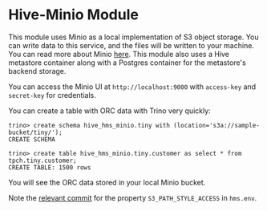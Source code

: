 # Hive-Minio Module
This module uses Minio as a local implementation of S3 object storage. You can write data to this service, and the files will be written to your machine. You can read more about Minio [here](https://docs.min.io/docs/minio-docker-quickstart-guide.html). This module also uses a Hive metastore container along with a Postgres container for the metastore's backend storage.

You can access the Minio UI at `http://localhost:9000` with `access-key` and `secret-key` for credentials. 

You can create a table with ORC data with Trino very quickly:

```
trino> create schema hive_hms_minio.tiny with (location='s3a://sample-bucket/tiny/');
CREATE SCHEMA

trino> create table hive_hms_minio.tiny.customer as select * from tpch.tiny.customer;
CREATE TABLE: 1500 rows
```

You will see the ORC data stored in your local Minio bucket.

Note the [relevant commit](https://github.com/starburstdata/docker-images/commit/6b29c2359a173ca6971267fa05191258b1964c8b#diff-8961ce993089ebecf98d0457b676e626) for the property `S3_PATH_STYLE_ACCESS` in `hms.env`.

